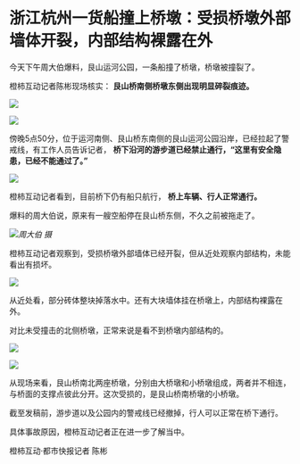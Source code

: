 # 浙江杭州一货船撞上桥墩：受损桥墩外部墙体开裂，内部结构裸露在外

今天下午周大伯爆料，艮山运河公园，一条船撞了桥墩，桥墩被撞裂了。

橙柿互动记者陈彬现场核实： **艮山桥南侧桥墩东侧出现明显碎裂痕迹。**

![](https://inews.gtimg.com/newsapp_bt/0/15692298077/1000)

![](https://inews.gtimg.com/newsapp_bt/0/15692298079/1000)

傍晚5点50分，位于运河南侧、艮山桥东南侧的艮山运河公园沿岸，已经拉起了警戒线，有工作人员告诉记者，
**桥下沿河的游步道已经禁止通行，“这里有安全隐患，已经不能通过了。”**

![](https://inews.gtimg.com/newsapp_bt/0/15692298218/1000)

橙柿互动记者看到，目前桥下仍有船只航行， **桥上车辆、行人正常通行。**

爆料的周大伯说，原来有一艘空船停在艮山桥东侧，不久之前被拖走了。

![](https://inews.gtimg.com/newsapp_bt/0/15692298223/1000)_周大伯 摄_

橙柿互动记者观察到，受损桥墩外部墙体已经开裂，但从近处观察内部结构，未能看出有损坏。

![](https://inews.gtimg.com/newsapp_bt/0/15692298226/1000)

从近处看，部分砖体整块掉落水中。还有大块墙体挂在桥墩上，内部结构裸露在外。

对比未受撞击的北侧桥墩，正常来说是看不到桥墩内部结构的。

![](https://inews.gtimg.com/newsapp_bt/0/15692298405/1000)

![](https://inews.gtimg.com/newsapp_bt/0/15692298409/1000)

从现场来看，艮山桥南北两座桥墩，分别由大桥墩和小桥墩组成，两者并不相连，与桥面的支撑点彼此分开。这次受损的，是艮山桥南桥墩的小桥墩。

截至发稿前，游步道以及公园内的警戒线已经撤掉，行人可以正常在桥下通行。

具体事故原因，橙柿互动记者正在进一步了解当中。

橙柿互动·都市快报记者 陈彬


